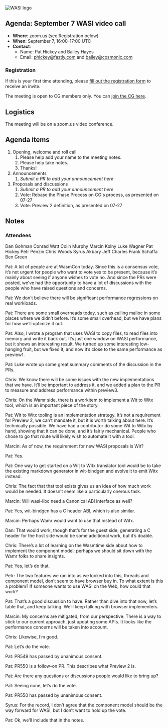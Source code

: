 ![WASI logo](https://raw.githubusercontent.com/WebAssembly/WASI/main/WASI.png)

## Agenda: September 7 WASI video call

- **Where**: zoom.us (see Registration below)
- **When**: September 7, 16:00-17:00 UTC
- **Contact**:
  - Name: Pat Hickey and Bailey Hayes
  - Email: phickey@fastly.com and bailey@cosmonic.com

### Registration

If this is your first time attending, please [fill out the registration form](https://docs.google.com/forms/d/e/1FAIpQLSdpO6Lp2L_dZ2_oiDgzjKx7pb7s2YYHjeSIyfHWZZGSKoZKWQ/viewform?usp=sf_link) to receive an invite.

The meeting is open to CG members only. You can [join the CG here](https://www.w3.org/community/webassembly/).

## Logistics

The meeting will be on a zoom.us video conference.

## Agenda items

1. Opening, welcome and roll call
    1. Please help add your name to the meeting notes.
    1. Please help take notes.
    1. Thanks!
1. Announcements
    1. _Submit a PR to add your announcement here_
1. Proposals and discussions
    1. _Submit a PR to add your announcement here_
    1. Vote: Rebase the Phase Process on CG's process, as presented on 07-27
    1. Vote: Preview 2 definition, as presented on 07-27

## Notes
### Attendees
Dan Gohman
Conrad Watt
Colin Murphy
Marcin Kolny
Luke Wagner
Pat Hickey
Petr Penzin
Chris Woods
Syrus Akbary
Jeff Charles
Frank Schaffa
Ben Green

Pat: A lot of people are at WasmCon today. Since this is a consensus vote, it’s not urgent for people who want to vote yes to be present, because it’s mainly about seeing if anyone wishes to vote no. And since the PRs were posted, we’ve had the opportunity to have a lot of discussions with the people who have raised questions and concerns.

Pat: We don’t believe there will be significant performance regressions on real workloads.

Pat: There are some small overheads today, such as calling malloc in some places where we didn’t before. It’s some small overhead, but we have plans for how we’ll optimize it out.

Pat: Also, I wrote a program that uses WASI to copy files, to read files into memory and write it back out. It’s just one window on WASI performance, but it shows an interesting result. We turned up some interesting low-hanging fruit, but we fixed it, and now it’s close to the same performance as preview1.

Pat: Luke wrote up some great summary comments of the discussion in the PRs.

Chris: We know there will be some issues with the new implementations that we have. It’ll be important to address it, and we added a plan to the PR to measure and address performance within preview3.

Chris: On the Wamr side, there is a workitem to implement a Wit to Witx tool, which is an important piece of the story.

Pat: Wit to Witx tooling is an implementation strategy. It’s not a requirement for Preview 2, we can’t mandate it, but it is worth talking about here. It’s technically possible. We have had a contributor do some Wit to Witx by hand, showing that it can be done, and it’s fairly mechanical. People who chose to go that route will likely wish to automate it with a tool.

Marcin: As of now, the requirement for new WASI proposals is Wit?

Pat: Yes. 

Pat: One way to get started on a Wit to Witx translator tool would be to take the existing markdown generator in wit-bindgen and evolve it to emit Witx instead.

Chris: The fact that that tool exists gives us an idea of how much work would be needed. It doesn’t seem like a particularly onerous task.

Marcin: Will wasi-libc need a Canonical ABI interface as well?

Pat: Yes, wit-bindgen has a C header ABI, which is also similar.

Marcin: Perhaps Wamr would want to use that instead of Witx.

Dan: That would work, though that’s for the guest side; generating a C header for the host side would be some additional work, but it’s doable.

Chris: There’s a lot of learning on the Wasmtime side about how to implement the component model; perhaps we should sit down with the Wamr folks to share insights.

Pat: Yes, let’s do that.

Petr: The two features we ran into as we looked into this, threads and component model, don’t seem to have browser buy in. To what extent is this a problem? If someone wants to use WASI on the Web, how could that work?

Pat: That’s a good discussion to have. Rather than dive into that now, let’s table that, and keep talking. We’ll keep talking with browser implementers.

Marcin: My concerns are mitigated, from our perspective. There is a way to stick to our current approach, just updating some APIs. It looks like the performance concerns will be taken into account.

Chris: Likewise, I’m good.

Pat: Let’s do the vote.

<vote>

Pat: PR549 has passed by unanimous consent.

Pat: PR550 is a follow-on PR. This describes what Preview 2 is.

Pat: Are there any questions or discussions people would like to bring up?

Pat: Seeing none, let’s do the vote.

<vote>

Pat: PR550 has passed by unanimous consent.

Syrus: For the record, I don’t agree that the component model should be the way forward for WASI, but I don’t want to hold up the vote.

Pat: Ok, we’ll include that in the notes.



